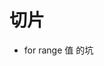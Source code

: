 <!--
 * @Descripttion: 
 * @version: 
 * @Author: WangShuaibing
 * @Date: 2020-09-25 15:57:50
 * @LastEditors: WangShuaibing
 * @LastEditTime: 2020-09-25 15:58:11
-->
# 切片


- for range 值 的坑